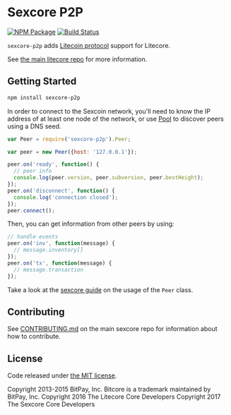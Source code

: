 Sexcore P2P
=======

[![NPM Package](https://img.shields.io/npm/v/sexcore-p2p.svg?style=flat-square)](https://www.npmjs.org/package/sexcore-p2p)
[![Build Status](https://travis-ci.org/Sxcmarket/sexcore-p2p.svg?branch=master)](https://travis-ci.org/Sxcmarket/sexcore-p2p)


`sexcore-p2p` adds [Litecoin protocol](https://en.bitcoin.it/wiki/Protocol_documentation) support for Litecore.

See [the main litecore repo](https://github.com/sxcmarket/sexcore) for more information.

## Getting Started

```sh
npm install sexcore-p2p
```
In order to connect to the Sexcoin network, you'll need to know the IP address of at least one node of the network, or use [Pool](/docs/pool.md) to discover peers using a DNS seed.

```javascript
var Peer = require('sexcore-p2p').Peer;

var peer = new Peer({host: '127.0.0.1'});

peer.on('ready', function() {
  // peer info
  console.log(peer.version, peer.subversion, peer.bestHeight);
});
peer.on('disconnect', function() {
  console.log('connection closed');
});
peer.connect();
```

Then, you can get information from other peers by using:

```javascript
// handle events
peer.on('inv', function(message) {
  // message.inventory[]
});
peer.on('tx', function(message) {
  // message.transaction
});
```

Take a look at the [sexcore guide](http://litecore.io/guide/peer.html) on the usage of the `Peer` class.

## Contributing

See [CONTRIBUTING.md](https://github.com/sxcmarket/sexcore/blob/master/CONTRIBUTING.md) on the main sexcore repo for information about how to contribute.

## License

Code released under [the MIT license](https://github.com/litecoin-project/litecore/blob/master/LICENSE).

Copyright 2013-2015 BitPay, Inc. Bitcore is a trademark maintained by BitPay, Inc.
Copyright 2016 The Litecore Core Developers
Copyright 2017 The Sexcore Core Developers
